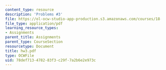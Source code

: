 ```yaml
---
content_type: resource
description: 'Problems #3'
file: https://ol-ocw-studio-app-production.s3.amazonaws.com/courses/18-s66-the-art-of-counting-spring-2003/78def713478283f3c29f7a2b6e2e973c_hw3.pdf
file_type: application/pdf
learning_resource_types:
- Assignments
parent_title: Assignments
parent_type: CourseSection
resourcetype: Document
title: hw3.pdf
type: OCWFile
uid: 78def713-4782-83f3-c29f-7a2b6e2e973c
---
```

